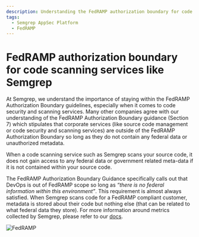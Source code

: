 ```yaml
---
description: Understanding the FedRAMP authorization boundary for code scanning services like Semgrep
tags:
  - Semgrep AppSec Platform
  - FedRAMP
---
```


# FedRAMP authorization boundary for code scanning services like Semgrep

At Semgrep, we understand the importance of staying within the FedRAMP Authorization Boundary guidelines, especially when it comes to code security and scanning services. Many other companies agree with our understanding of the FedRAMP Authorization Boundary guidance (Section 7) which stipulates that corporate services (like source code management or code security and scanning services) are outside of the FedRAMP Authorization Boundary so long as they do not contain any federal data or unauthorized metadata.  

When a code scanning service such as Semgrep scans your source code, it does not gain access to any federal data or government related meta-data if it is not contained within your source code.

The FedRAMP Authorization Boundary Guidance specifically calls out that DevOps is out of FedRAMP scope so long as *“there is no federal information within this environment”*. This requirement is almost always satisfied. When Semgrep scans code for a FedRAMP compliant customer, metadata is stored about their code but nothing else (that can be related to what federal data they store). For more information around metrics collected by Semgrep, please refer to our [docs](/docs/metrics).

![FedRAMP](/img/kb/FedRAMP.png)